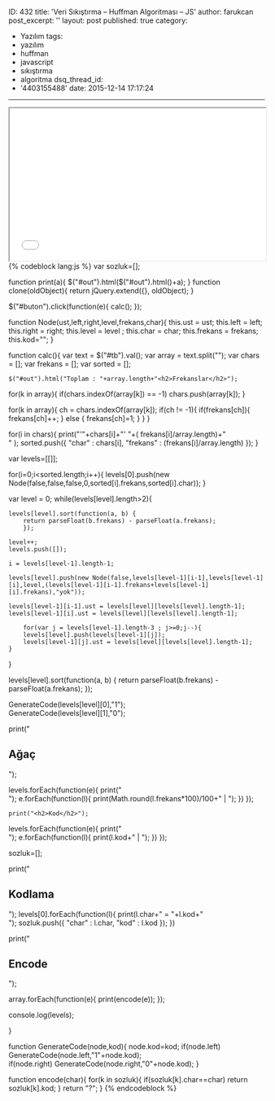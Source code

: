 ID: 432
title: 'Veri Sıkıştırma &#8211; Huffman Algoritması &#8211; JS'
author: farukcan
post_excerpt: ''
layout: post
published: true
category:
  - Yazılım
tags:
  - yazılım
  - huffman
  - javascript
  - sıkıştırma
  - algoritma
dsq_thread_id:
  - '4403155488'
date: 2015-12-14 17:17:24
---
<iframe src="/html/huffman.html" height=300 width="100%"></iframe>
{% codeblock lang:js %}
 var sozluk=[];

function print(a){
	$("#out").html($("#out").html()+a);
}
function clone(oldObject){
	return jQuery.extend({}, oldObject);
}

$("#buton").click(function(e){
	calc();
});


function Node(ust,left,right,level,frekans,char){
	this.ust = ust;
  this.left = left;
  this.right = right;
  this.level = level ;
  this.char = char;
  this.frekans = frekans;
  this.kod="";
}

function calc(){
  var text = $("#tb").val();
  var array = text.split("");
  var chars = [];
  var frekans = [];
  var sorted = [];

	$("#out").html("Toplam : "+array.length+"<h2>Frekanslar</h2>");

  for(k in array){
    if(chars.indexOf(array[k]) == -1)
      chars.push(array[k]);
  }

  for(k in array){
      ch = chars.indexOf(array[k]);
      if(ch != -1){
        if(frekans[ch]){
          frekans[ch]++;
        }
        else
        {
          frekans[ch]=1;
        }
      }
  }

  for(i in chars){
    print("'"+chars[i]+"' "+( frekans[i]/array.length)+"<br>" );
    sorted.push({
    	"char" : chars[i],
      "frekans" : (frekans[i]/array.length)
    });
  }


  var levels=[[]];

  for(i=0;i<sorted.length;i++){
  		levels[0].push(new Node(false,false,false,0,sorted[i].frekans,sorted[i].char));
  }

  var level = 0;
  while(levels[level].length>2){

    levels[level].sort(function(a, b) {
    	return parseFloat(b.frekans) - parseFloat(a.frekans);
		});

    level++;
    levels.push([]);

    i = levels[level-1].length-1;

    levels[level].push(new Node(false,levels[level-1][i-1],levels[level-1][i],level,(levels[level-1][i-1].frekans+levels[level-1][i].frekans),"yok"));

    levels[level-1][i-1].ust = levels[level][levels[level].length-1];
    levels[level-1][i].ust = levels[level][levels[level].length-1];     

		for(var j = levels[level-1].length-3 ; j>=0;j--){
      	levels[level].push(levels[level-1][j]);
        levels[level-1][j].ust = levels[level][levels[level].length-1];
    }


  }

   levels[level].sort(function(a, b) {
    	return parseFloat(b.frekans) - parseFloat(a.frekans);
	});



  GenerateCode(levels[level][0],"1");  
  GenerateCode(levels[level][1],"0");







  print("<h2>Ağaç</h2>");



  levels.forEach(function(e){
  	print("<br>");
    e.forEach(function(l){
    	print(Math.round(l.frekans*100)/100+" | ");
    })
  });

    print("<h2>Kod</h2>");



  levels.forEach(function(e){
  	print("<br>");
    e.forEach(function(l){
    	print(l.kod+" | ");
    })
  });

  sozluk=[];

  print("<h2>Kodlama</h2>");
      levels[0].forEach(function(l){
    	print(l.char+" = "+l.kod+" <br> ");
      sozluk.push({
      	"char" : l.char,
        "kod" : l.kod
      });
    })

  print("<h2>Encode</h2>");

  array.forEach(function(e){
  	print(encode(e));
  });

  console.log(levels);


}


function GenerateCode(node,kod){
  	node.kod=kod;
    if(node.left)
  		GenerateCode(node.left,"1"+node.kod);  	
    if(node.right)
    	GenerateCode(node.right,"0"+node.kod);
}

function encode(char){
  for(k in sozluk){
  	if(sozluk[k].char==char)
    	return sozluk[k].kod;
  }
  return "?";
}
{% endcodeblock %}